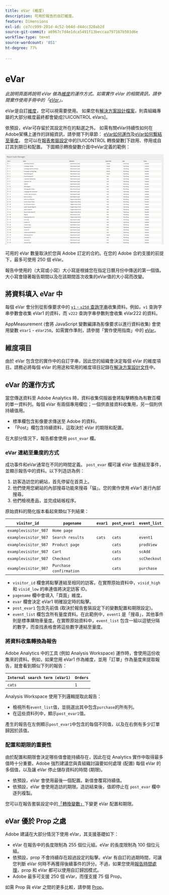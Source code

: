 ```yaml
---
title: eVar (維度)
description: 可用於報告的自訂維度。
feature: Dimensions
exl-id: ce7cc999-281d-4c52-b64d-d44cc320ab2d
source-git-commit: a6967c7d4e1dca5491f13beccaa797167b503d6e
workflow-type: tm+mt
source-wordcount: '851'
ht-degree: 77%

---
```


# eVar

*此說明頁面將說明 eVar 做為[維度](overview.md)的運作方式。如需實作 eVar 的相關資訊，請參閱實作使用手冊中的「[eVar](/help/implement/vars/page-vars/evar.md)」。*

eVar是自訂[維度](overview.md)，您可以視需要使用。 如果您有[解決方案設計檔案](/help/implement/prepare/solution-design.md)，則貴組織專屬的大部分維度最終都會變成[!UICONTROL eVars]。

依預設，eVar可存留於其設定所在的點選之外。 如需有關eVar持續性如何在Adobe架構上運作的詳細資訊，請參閱下列章節： [eVar如何運作](#how-evars-work)及[eVar如何繫結至量度](#how-evars-tie-to-metrics)。 您可以在[報表套裝設定](/help/admin/tools/manage-rs/edit-settings/conversion-var-admin/conversion-var-admin.md)中的[!UICONTROL 轉換變數]下啟用、停用或自訂其到期日和配置。 下圖顯示轉換變數介面中eVar定義的範例：

![Evar 範例](assets/evars-sample.png)

可用的 eVar 數量取決於您與 Adobe 訂定的合約。在您的 Adobe 合約支援的前提下，最多可使用 250 個 eVar。

報告中使用的（大寫或小寫）大小寫是根據您在指定日曆月份中傳送的第一個值。 大小寫會隨著報告期間以及在該期間首次收集的eVar值的大小寫而改變。

## 將資料填入 eVar 中

每個 eVar 會分別從影像要求中的 [`v1` - `v250` 查詢字串](/help/implement/validate/query-parameters.md)收集資料。例如，`v1` 查詢字串參數會收集 eVar1 的資料，而 `v222` 查詢字串參數則會收集 eVar222 的資料。

AppMeasurement (會將 JavaScript 變數編譯為影像要求以進行資料收集) 會使用變數 `eVar1` - `eVar250`。如需實作準則，請參閱「實作使用指南」中的 [eVar](/help/implement/vars/page-vars/evar.md)。

## 維度項目

由於 eVar 包含您的實作中的自訂字串，因此您的組織會決定每個 eVar 的維度項目。請務必將每個 eVar 的用途和常用的維度項目記錄在[解決方案設計文件](/help/implement/prepare/solution-design.md)中。

## eVar 的運作方式

當您傳送資料至 Adobe Analytics 時，資料收集伺服器會將點擊轉換為有數百欄的單一資料列。每個 eVar 有兩個專用欄位；一個供直接資料收集用，另一個則供持續值用。

* 標準欄包含影像要求傳送至 Adobe 的資料。
* 「Post」欄包含持續資料，這取決於 eVar 的期限和配置。

在大部分情況下，報告都會使用 `post_evar` 欄。

### eVar 連結至量度的方式

成功事件和eVar通常在不同的時間定義。 `post_evar` 欄可讓 eVar 值連結至事件，並顯示報告中的資料。以下列造訪為例：

1. 訪客造訪您的網站，首先停留在首頁上。
2. 他們使用您網站的內部搜尋功能來搜尋「貓」。您的實作使用 eVar1 進行內部搜尋。
3. 他們檢視產品，並完成結帳程序。

原始資料的簡化版本看起來類似下列結果：

| `visitor_id` | `pagename` | `evar1` | `post_evar1` | `event_list` |
| --- | --- | --- | --- | --- |
| `examplevisitor_987` | `Home page` | | | |
| `examplevisitor_987` | `Search results` | `cats` | `cats` | `event1` |
| `examplevisitor_987` | `Product page` | | `cats` | `prodView` |
| `examplevisitor_987` | `Cart` | | `cats` | `scAdd` |
| `examplevisitor_987` | `Checkout` | | `cats` | `scCheckout` |
| `examplevisitor_987` | `Purchase confirmation` | | `cats` | `purchase` |

* `visitor_id` 欄會將點擊連結至相同的訪客。在實際原始資料中，`visid_high` 和 `visid_low` 的串連值將決定訪客 ID。
* `pagename` 欄中會填入「頁面」維度。
* `evar` 欄會決定 eVar1 明確設定時的點擊。
* `post_evar1` 包含先前值 (取決於報告套裝設定下的變數配置和期限設定)。
* `event_list` 欄包含所有量度資料。在此範例中，`event1` 是「搜尋」，其他事件則是標準購物車量度。在實際原始資料中，`event_list` 包含一組以逗號分隔的數字，而查找表格會將這些數字連結至量度。

### 將資料收集轉換為報告

Adobe Analytics 中的工具 (例如 Analysis Workspace) 運作時，會使用這份收集來的資料。例如，如果您用 eVar1 作為維度，並用「訂單」作為量度來提取報告，就會看到類似下列的報告：

| `Internal search term (eVar1)` | `Orders` |
| --- | --- |
| `cats` | `1` |

Analysis Workspace 使用下列邏輯提取此報告：

* 檢視所有`event_list`值，並挑選出其中包含`purchase`的所有列。
* 在這些資料列中，顯示`post_evar1`值。

產生的報告在左側顯示`post_evar1`中包含的每個不同值，以及在右側有多少訂單歸因於該值。

### 配置和期限的重要性

由於配置和期限會決定哪些值會能持續存在，因此在從 Analytics 實作中取得最多值時十分重要。Adobe 強烈建議您與貴組織討論要如何處理 (配置) 每個 eVar 的多個值，以及讓 eVar 停止儲存資料的時間 (期限)。

* 依預設，eVar 會使用最後一個配置。新值會覆寫持續值。
* 依預設，eVar 會使用造訪的期限。造訪結束後，值即停止在 `post_evar` 欄中逐列複製。

您可以在報告套裝設定中的[「轉換變數」](/help/admin/tools/manage-rs/edit-settings/conversion-var-admin/conversion-var-admin.md)下變更 eVar 配置和期限。

## eVar 優於 Prop 之處

Adobe 建議在大部分情況下使用 eVar，其支援基礎如下：

* eVar 在報告中的長度限制為 255 個位元組。eVar 的長度限制為 100 個位元組。
* 依預設，prop 不會持續存在超過設定的點擊。eVar 有自訂的過期時間，可讓您判斷 eVar 何時不再獲得後續事件的評分。不過，如果您使用[報告時間處理](/help/components/vrs/vrs-report-time-processing.md)，prop 和 eVar 都可以使用自訂歸因模式。
* Adobe 最多可支援 250 個 eVar，而僅支援 75 個 Prop。

如需 Prop 與 eVar 之間的更多比較，請參閱 [Prop](prop.md)。
